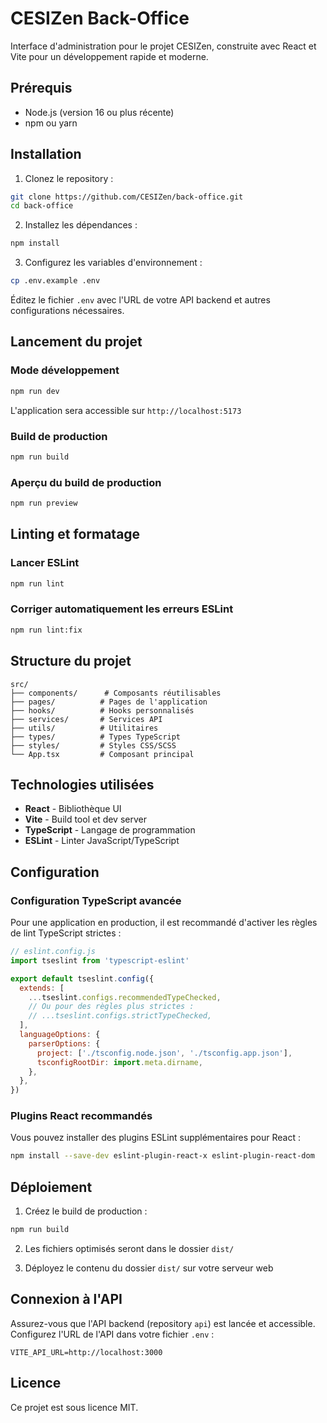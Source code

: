 # CESIZen Back-Office

Interface d'administration pour le projet CESIZen, construite avec React et Vite pour un développement rapide et moderne.

## Prérequis

- Node.js (version 16 ou plus récente)
- npm ou yarn

## Installation

1. Clonez le repository :
```bash
git clone https://github.com/CESIZen/back-office.git
cd back-office
```

2. Installez les dépendances :
```bash
npm install
```

3. Configurez les variables d'environnement :
```bash
cp .env.example .env
```
Éditez le fichier `.env` avec l'URL de votre API backend et autres configurations nécessaires.

## Lancement du projet

### Mode développement
```bash
npm run dev
```
L'application sera accessible sur `http://localhost:5173`

### Build de production
```bash
npm run build
```

### Aperçu du build de production
```bash
npm run preview
```

## Linting et formatage

### Lancer ESLint
```bash
npm run lint
```

### Corriger automatiquement les erreurs ESLint
```bash
npm run lint:fix
```

## Structure du projet

```
src/
├── components/      # Composants réutilisables
├── pages/          # Pages de l'application
├── hooks/          # Hooks personnalisés
├── services/       # Services API
├── utils/          # Utilitaires
├── types/          # Types TypeScript
├── styles/         # Styles CSS/SCSS
└── App.tsx         # Composant principal
```

## Technologies utilisées

- **React** - Bibliothèque UI
- **Vite** - Build tool et dev server
- **TypeScript** - Langage de programmation
- **ESLint** - Linter JavaScript/TypeScript

## Configuration

### Configuration TypeScript avancée

Pour une application en production, il est recommandé d'activer les règles de lint TypeScript strictes :

```javascript
// eslint.config.js
import tseslint from 'typescript-eslint'

export default tseslint.config({
  extends: [
    ...tseslint.configs.recommendedTypeChecked,
    // Ou pour des règles plus strictes :
    // ...tseslint.configs.strictTypeChecked,
  ],
  languageOptions: {
    parserOptions: {
      project: ['./tsconfig.node.json', './tsconfig.app.json'],
      tsconfigRootDir: import.meta.dirname,
    },
  },
})
```

### Plugins React recommandés

Vous pouvez installer des plugins ESLint supplémentaires pour React :

```bash
npm install --save-dev eslint-plugin-react-x eslint-plugin-react-dom
```

## Déploiement

1. Créez le build de production :
```bash
npm run build
```

2. Les fichiers optimisés seront dans le dossier `dist/`

3. Déployez le contenu du dossier `dist/` sur votre serveur web

## Connexion à l'API

Assurez-vous que l'API backend (repository `api`) est lancée et accessible. Configurez l'URL de l'API dans votre fichier `.env` :

```env
VITE_API_URL=http://localhost:3000
```

## Licence

Ce projet est sous licence MIT.

